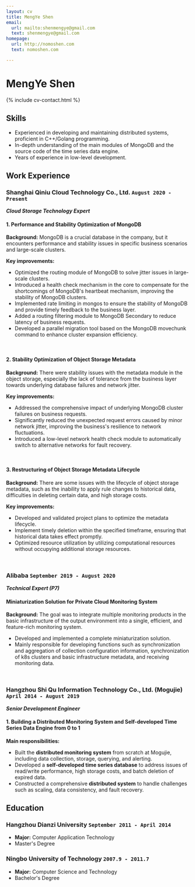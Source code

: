 ```yaml
---
layout: cv
title: MengYe Shen
email:
  url: mailto:shenmengye@gmail.com
  text: shenmengye@gmail.com
homepage:
  url: http://nomoshen.com
  text: nomoshen.com

---
```


# MengYe **Shen**

<!--
include contact information from the front matter
Supported arguments:

    - homepage: url, text
        - phone
        - email
            -->

{% include cv-contact.html %}

## Skills

* Experienced in developing and maintaining distributed systems, proficient in C++/Golang programming.
* In-depth understanding of the main modules of MongoDB and the source code of the time series data engine.
* Years of experience in low-level development.

## Work Experience

### **Shanghai Qiniu Cloud Technology Co., Ltd.** `August 2020 - Present`

_**Cloud Storage Technology Expert**_<br>

#### 1. Performance and Stability Optimization of MongoDB

**Background:** MongoDB is a crucial database in the company, but it encounters performance and stability issues in specific business scenarios and large-scale clusters.

**Key improvements:**

- Optimized the routing module of MongoDB to solve jitter issues in large-scale clusters.
- Introduced a health check mechanism in the core to compensate for the shortcomings of MongoDB's heartbeat mechanism, improving the stability of MongoDB clusters.
- Implemented rate limiting in mongos to ensure the stability of MongoDB and provide timely feedback to the business layer.
- Added a routing filtering module to MongoDB Secondary to reduce latency of business requests.
- Developed a parallel migration tool based on the MongoDB movechunk command to enhance cluster expansion efficiency.

<br>

#### 2. Stability Optimization of Object Storage Metadata

**Background:** There were stability issues with the metadata module in the object storage, especially the lack of tolerance from the business layer towards underlying database failures and network jitter.

**Key improvements:**

- Addressed the comprehensive impact of underlying MongoDB cluster failures on business requests.
- Significantly reduced the unexpected request errors caused by minor network jitter, improving the business's resilience to network fluctuations.
- Introduced a low-level network health check module to automatically switch to alternative networks for fault recovery.

<br>

#### 3. Restructuring of Object Storage Metadata Lifecycle

**Background:** There are some issues with the lifecycle of object storage metadata, such as the inability to apply rule changes to historical data, difficulties in deleting certain data, and high storage costs.

**Key improvements:**

- Developed and validated project plans to optimize the metadata lifecycle.
-  Implement timely deletion within the specified timeframe, ensuring that historical data takes effect promptly.
- Optimized resource utilization by utilizing computational resources without occupying additional storage resources.

<br>

### **Alibaba** `September 2019 - August 2020`

_**Technical Expert (P7)**_<br>

#### Miniaturization Solution for Private Cloud Monitoring System

**Background:** The goal was to integrate multiple monitoring products in the basic infrastructure of the output environment into a single, efficient, and feature-rich monitoring system.

- Developed and implemented a complete miniaturization solution.
- Mainly responsible for developing functions such as synchronization and aggregation of collection configuration information, synchronization of k8s clusters and basic infrastructure metadata, and receiving monitoring data.

<br>

### **Hangzhou Shi Qu Information Technology Co., Ltd. (Mogujie)** `April 2014 - August 2019`

_*****Senior Development Engineer*****_<br>

#### 1. Building a Distributed Monitoring System and Self-developed Time Series Data Engine from 0 to 1

**Main responsibilities:**

- Built the **distributed monitoring system** from scratch at Mogujie, including data collection, storage, querying, and alerting.
- Developed a **self-developed time series database** to address issues of read/write performance, high storage costs, and batch deletion of expired data.
- Constructed a comprehensive **distributed system** to handle challenges such as scaling, data consistency, and fault recovery.

## Education

### **Hangzhou Dianzi University** `September 2011 - April 2014`

- **Major:** Computer Application Technology
- Master's Degree

### **Ningbo University of Technology** `2007.9 - 2011.7`

- **Major:** Computer Science and Technology
- Bachelor's Degree

<!-- ### Footer

Last updated: May 2023 -->
